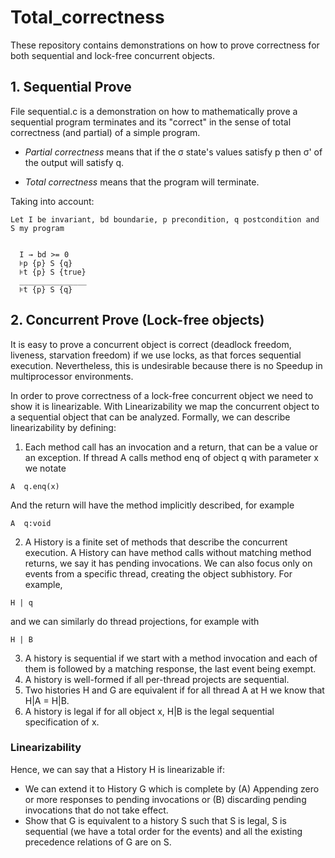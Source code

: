 # Total_correctness

These repository contains demonstrations on how to prove correctness for both sequential and lock-free concurrent objects.

## 1. Sequential Prove

File sequential.c is a demonstration on how to mathematically prove a sequential program terminates and its "correct" in the sense of
total correctness (and partial) of a simple program.

* _Partial correctness_ means that if the σ state's values satisfy p then σ' of the output will satisfy q.

* _Total correctness_ means that the program will terminate.

Taking into account:

```
Let I be invariant, bd boundarie, p precondition, q postcondition and S my program


  I → bd >= 0
  ⊧p {p} S {q}
  ⊧t {p} S {true}
  _______________
  ⊧t {p} S {q}
```

## 2. Concurrent Prove (Lock-free objects)

It is easy to prove a concurrent object is correct (deadlock freedom, liveness, starvation freedom) if we use locks, as that forces sequential execution. Nevertheless, this is undesirable because there is no Speedup in multiprocessor environments. 

In order to prove correctness of a lock-free concurrent object we need to show it is linearizable. With Linearizability we map the concurrent object to a sequential object that can be analyzed. Formally, we can describe linearizability by defining:

1. Each method call has an invocation and a return, that can be a value or an exception. If thread A calls method enq of object q with parameter x we notate 
```
A  q.enq(x)
```
And the return will have the method implicitly described, for example 
```
A  q:void
```

2. A History is a finite set of methods that describe the concurrent execution. A History can have method calls without matching method returns, we say it has pending invocations. We can also focus only on events from a specific thread, creating the object subhistory. For example, 
```
H | q
```
and we can similarly do thread projections, for example with 
```
H | B
```

3. A history is sequential if we start with a method invocation and each of them is followed by a matching response, the last event being exempt. 
4. A history is well-formed if all per-thread projects are sequential.
5. Two histories H and G are equivalent if for all thread A at H we know that H|A = H|B.
6. A history is legal if for all object x, H|B is the legal sequential specification of x.

### Linearizability
Hence, we can say that a History H is linearizable if:
- We can extend it to History G which is complete by (A) Appending zero or more responses to pending invocations or (B) discarding pending invocations that do not take effect.
- Show that G is equivalent to a history S such that S is legal, S is sequential (we have a total order for the events) and all the existing precedence relations of G are on S.
